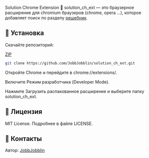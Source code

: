 Solution Chrome Extension 🚀
solution_ch_ext — это браузерное расширение для chromium браузеров (chrome, opera ...), которое добавляет поиск по разделу [решебник](http://reshenie-soft.ru:88/books/dokumenty-lis/chapter/integraciia-resebnik).

## 🔹 Установка
Скачайте репозиторий:

[ZIP](github.com/JobbJobblin/solution_ch_ext/archive/refs/heads/master.zip)

```bash
git clone https://github.com/JobbJobblin/solution_ch_ext.git
```
Откройте Chrome и перейдите в chrome://extensions/.

Включите Режим разработчика (Developer Mode).

Нажмите Загрузить распакованное расширение и выберите папку solution_ch_ext.

## 🔹 Лицензия
MIT License. Подробнее в файле LICENSE.

## 🔹 Контакты
Автор: [JobbJobblin](https://github.com/JobbJobblin)
